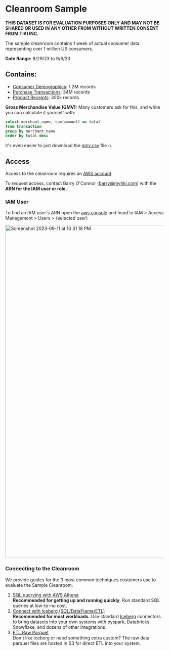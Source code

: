 # Cleanroom Sample

**THIS DATASET IS FOR EVALUATION PURPOSES ONLY AND MAY NOT BE SHARED OR USED IN ANY OTHER FROM WITHOUT WRITTEN CONSENT FROM TIKI INC.**

The sample cleanroom contains 1 week of actual consumer data, representing over 1 million US consumers.

**Date Range:** 8/29/23 to 9/6/23

## Contains:
- [Consumer Demographics](../demographic.md): 1.2M records
- [Purchase Transactions](../transaction.md): 34M records
- [Product Receipts](../receipt.md): 300k records

**Gross Merchandise Value (GMV):** Many customers ask for this, and while you can calculate it yourself with:

```sql
select merchant_name, sum(amount) as total
from transaction
group by merchant_name
order by total desc
```

it's even easier to just download the [gmv.csv](gmv.csv) file :).

## Access

Access to the cleanroom requires an [AWS account](https://aws.amazon.com).

To request access, contact Barry O'Connor ([barry@mytiki.com](mailto:barry@mytiki.com)) with the **ARN for the IAM user or role.**

### IAM User

To find an IAM user's ARN open the [aws console](http://console.aws.amazon.com) and head to IAM > Access Management > Users > {selected user}

<img width="1054" alt="Screenshot 2023-09-11 at 10 31 18 PM" src="https://github.com/tiki/ocean/assets/3769672/1d968af7-3323-41e5-8fcf-44005f9b730c">

### Connecting to the Cleanroom

We provide guides for the 3 most common techniques customers use to evaluate the Sample Cleanroom. 

1. [SQL querying with AWS Athena](guide/query.md)  
**Recommended for getting up and running quickly.** Run standard SQL queries at low-to-no cost. 
2. [Connect with Iceberg (SQL/DataFrame/ETL)](guide/iceberg.md)  
**Recommended for most workloads.** Use standard [Iceberg](https://iceberg.apache.org) connectors to bring datasets into your own systems with pyspark, Databricks, Snowflake, and dozens of other integrations
3. [ETL Raw Parquet](guide/raw.md)  
Don't like Iceberg or need something extra custom? The raw data parquet files are hosted in S3 for direct ETL into your system.




